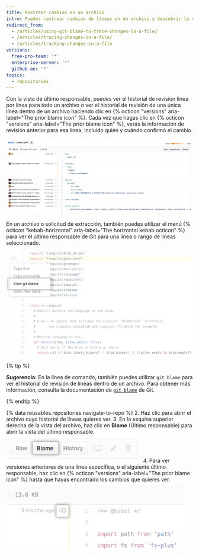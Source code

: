 ```yaml
---
title: Rastrear cambios en un archivo
intro: Puedes rastrear cambios de líneas en un archivo y descubrir la manera en que las partes del archivo fueron evolucionando.
redirect_from:
  - /articles/using-git-blame-to-trace-changes-in-a-file/
  - /articles/tracing-changes-in-a-file/
  - /articles/tracking-changes-in-a-file
versions:
  free-pro-team: '*'
  enterprise-server: '*'
  github-ae: '*'
topics:
  - repositories
---
```


Con la vista de último responsable, puedes ver el historial de revisión línea por línea para todo un archivo o ver el historial de revisión de una única línea dentro de un archivo haciendo clic en {% octicon "versions" aria-label="The prior blame icon" %}. Cada vez que hagas clic en {% octicon "versions" aria-label="The prior blame icon" %}, verás la información de revisión anterior para esa línea, incluido quién y cuándo confirmó el cambio.

![Vista de último responsable de Git](/assets/images/help/repository/git_blame.png)

En un archivo o solicitud de extracción, también puedes utilizar el menú {% octicon "kebab-horizontal" aria-label="The horizontal kebab octicon" %} para ver el último responsable de Git para una línea o rango de líneas seleccionado.

![Menú Kebab con opciones para ver el último responsable de Git para una línea seleccionada](/assets/images/help/repository/view-git-blame-specific-line.png)

{% tip %}

**Sugerencia:** En la línea de comando, también puedes utilizar `git blame` para ver el historial de revisión de líneas dentro de un archivo. Para obtener más información, consulta la documentación de [ `git blame`](https://git-scm.com/docs/git-blame) de Git.

{% endtip %}

{% data reusables.repositories.navigate-to-repo %}
2. Haz clic para abrir el archivo cuyo historial de líneas quieres ver.
3. En la esquina superior derecha de la vista del archivo, haz clic en **Blame** (Último responsable) para abrir la vista del último responsable. ![Botón Blame (Último responsable)](/assets/images/help/repository/blame-button.png)
4. Para ver versiones anteriores de una línea específica, o el siguiente último responsable, haz clic en {% octicon "versions" aria-label="The prior blame icon" %} hasta que hayas encontrado los cambios que quieres ver. ![Botón Prior blame (Último responsable anterior)](/assets/images/help/repository/prior-blame-button.png)
